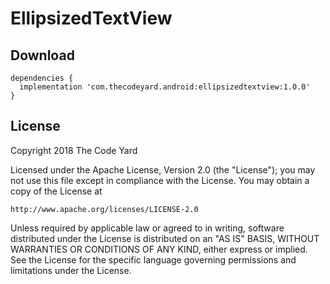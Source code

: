 # EllipsizedTextView

## Download
```
dependencies {
  implementation 'com.thecodeyard.android:ellipsizedtextview:1.0.0'
}
```
## License
Copyright 2018 The Code Yard

Licensed under the Apache License, Version 2.0 (the "License");
you may not use this file except in compliance with the License.
You may obtain a copy of the License at

    http://www.apache.org/licenses/LICENSE-2.0

Unless required by applicable law or agreed to in writing, software
distributed under the License is distributed on an "AS IS" BASIS,
WITHOUT WARRANTIES OR CONDITIONS OF ANY KIND, either express or implied.
See the License for the specific language governing permissions and
limitations under the License.
